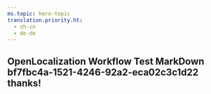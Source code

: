 ```yaml
---
ms.topic: hero-topic
translation.priority.ht: 
  - zh-cn
  - de-de
---
```

## OpenLocalization Workflow Test MarkDown bf7fbc4a-1521-4246-92a2-eca02c3c1d22 thanks!
<!--HONumber=Mar16_HO4-->
